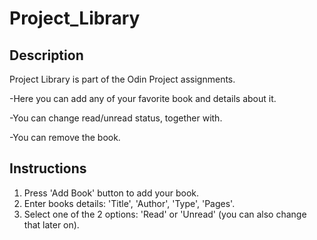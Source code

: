 # Project_Library

## Description

Project Library is part of the Odin Project assignments. 

-Here you can add any of your favorite book and details about it.

-You can change read/unread status, together with.

-You can remove the book.

## Instructions

1. Press 'Add Book' button to add your book.
2. Enter books details:
'Title', 'Author', 'Type', 'Pages'.
3. Select one of the 2 options: 'Read' or 'Unread' (you can also change that later on).